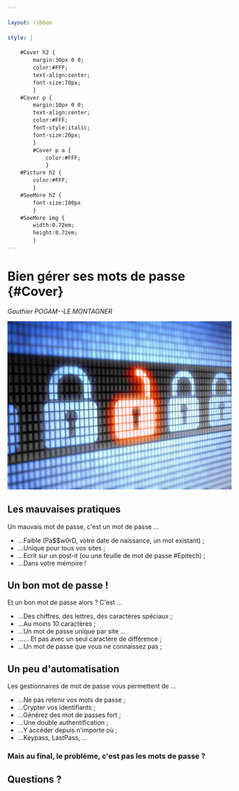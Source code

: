 ```yaml
---

layout: ribbon

style: |

    #Cover h2 {
        margin:30px 0 0;
        color:#FFF;
        text-align:center;
        font-size:70px;
        }
    #Cover p {
        margin:10px 0 0;
        text-align:center;
        color:#FFF;
        font-style:italic;
        font-size:20px;
        }
        #Cover p a {
            color:#FFF;
            }
    #Picture h2 {
        color:#FFF;
        }
    #SeeMore h2 {
        font-size:100px
        }
    #SeeMore img {
        width:0.72em;
        height:0.72em;
        }
---
```


# Bien gérer ses mots de passe {#Cover}

*Gauthier POGAM--LE MONTAGNER*

![](pictures/cover.jpg)
<!-- photo by John Carey, fiftyfootshadows.net -->

## Les mauvaises pratiques

Un mauvais mot de passe, c'est un mot de passe ...

- ...Faible (Pa$$w0rD, votre date de naissance, un mot existant) ;
- ...Unique pour tous vos sites ;
- ...Ecrit sur un post-it (ou une feuille de mot de passe #Epitech) ;
- ...Dans votre mémoire !

## Un bon mot de passe !

Et un bon mot de passe alors ? C'est ...

- ...Des chiffres, des lettres, des caractères spéciaux ;
- ...Au moins 10 caractères ;
- ...Un mot de passe unique par site ...
- ...... Et pas avec un seul caractère de différence ;
- ...Un mot de passe que vous ne connaissez pas ;

## Un peu d'automatisation

Les gestionnaires de mot de passe vous permettent de ...

- ...Ne pas retenir vos mots de passe ;
- ...Crypter vos identifiants ;
- ...Générez des mot de passes fort ;
- ...Une double authentification ;
- ...Y accéder depuis n'importe où ;
- ...Keypass, LastPass, ...

### **Mais au final, le problème, c'est pas les mots de passe ?**

## **Questions ?**
